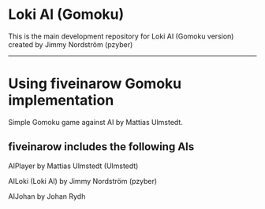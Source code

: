 # Loki AI (Gomoku)
This is the main development repository for Loki AI (Gomoku version) created by Jimmy Nordström (pzyber)

--------------------------------------------------------

# Using fiveinarow Gomoku implementation
Simple Gomoku game against AI by Mattias Ulmstedt.

fiveinarow includes the following AIs
--------------------------------------------------------
AIPlayer                  by Mattias Ulmstedt (Ulmstedt)

AILoki (Loki AI) by Jimmy Nordström (pzyber)

AIJohan                   by Johan Rydh
